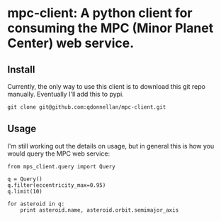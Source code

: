 # mpc-client: A python client for consuming the MPC (Minor Planet Center) web service.

## Install
Currently, the only way to use this client is to download this git repo manually. Eventually I'll add this to pypi.

    git clone git@github.com:qdonnellan/mpc-client.git

## Usage
I'm still working out the details on usage, but in general this is how you would query the MPC web service:

    from mps_client.query import Query

    q = Query()
    q.filter(eccentricity_max=0.95)
    q.limit(10)

    for asteroid in q:
        print asteroid.name, asteroid.orbit.semimajor_axis


